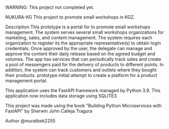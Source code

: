 WARNING: This project not completed yet.

NUKURA-KG
This project to promote small workshops in KGZ.

Description 
This prototype is a portal for to promote small workshops management.
The system serves several small workshops organizations for marketing, sales,
and content management. The system requires each organization to register its
the appropriate representative(s) to obtain login credentials.
Once approved by the user, the delegate can manage and approve the content
their daily release based on the agreed budget and volumes. The app has
services that can periodically track sales and create a pool of messengers
paid for the delivery of products to different points. In addition, the system can track
customers and outlets where they bought their products. prototype
initial attempt to create a platform for a product management portal.

This application uses the FastAPI framework managed by Python 3.9.
This application now includes data storage using SQLITE3.

This project was made using the book "Building Python Microservices with FastAPI" by Sherwin John Calleja Tragura

Author
    @muratbek2255